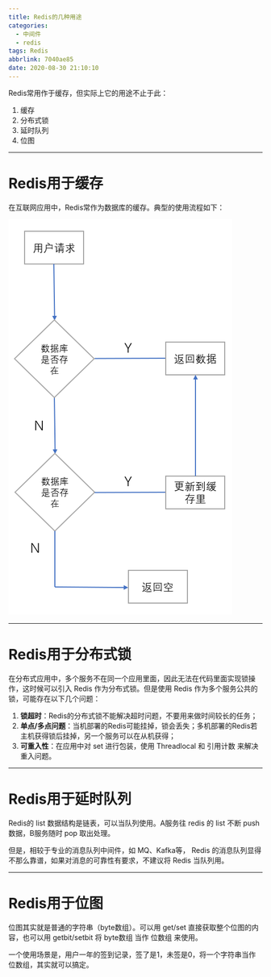 ```yaml
---
title: Redis的几种用途
categories:
  - 中间件
  - redis
tags: Redis
abbrlink: 7040ae85
date: 2020-08-30 21:10:10
---
```


Redis常用作于缓存，但实际上它的用途不止于此：

1. 缓存
2. 分布式锁
3. 延时队列
4. 位图

<!-- more -->

---

# Redis用于缓存

在互联网应用中，Redis常作为数据库的缓存。典型的使用流程如下：

![redis用作数据库缓存](../../../images/middleware/redis-cache.png)


---

# Redis用于分布式锁

在分布式应用中，多个服务不在同一个应用里面，因此无法在代码里面实现锁操作，这时候可以引入 Redis 作为分布式锁。但是使用 Redis 作为多个服务公共的锁，可能存在以下几个问题：

1. **锁超时**：Redis的分布式锁不能解决超时问题，不要用来做时间较长的任务；
2. **单点/多点问题**：当机部署的Redis可能挂掉，锁会丢失；多机部署的Redis若主机获得锁后挂掉，另一个服务可以在从机获得；
3. **可重入性**：在应用中对 set 进行包装，使用 Threadlocal 和 引用计数 来解决重入问题。



---

# Redis用于延时队列

Redis的 list 数据结构是链表，可以当队列使用。A服务往 redis 的 list 不断 push 数据，B服务随时 pop 取出处理。

但是，相较于专业的消息队列中间件，如 MQ、Kafka等， Redis 的消息队列显得不那么靠谱，如果对消息的可靠性有要求，不建议将 Redis 当队列用。

---

# Redis用于位图

位图其实就是普通的字符串（byte数组）。可以用 get/set 直接获取整个位图的内容，也可以用 getbit/setbit 将 byte数组 当作 位数组 来使用。

一个使用场景是，用户一年的签到记录，签了是1，未签是0，将一个字符串当作位数组，其实就可以搞定。
